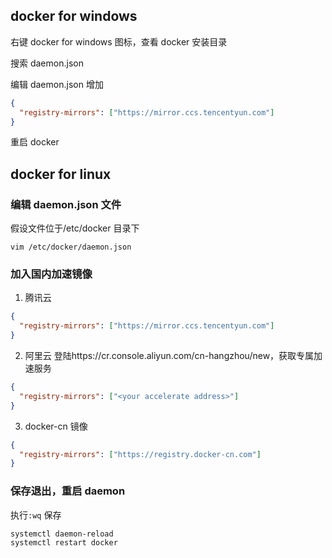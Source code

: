 ## docker for windows

右键 docker for windows 图标，查看 docker 安装目录

搜索 daemon.json

编辑 daemon.json 增加

```json
{
  "registry-mirrors": ["https://mirror.ccs.tencentyun.com"]
}
```

重启 docker

## docker for linux

### 编辑 daemon.json 文件

假设文件位于/etc/docker 目录下

```vim
vim /etc/docker/daemon.json
```

### 加入国内加速镜像

1. 腾讯云

```json
{
  "registry-mirrors": ["https://mirror.ccs.tencentyun.com"]
}
```

2. 阿里云
   登陆https://cr.console.aliyun.com/cn-hangzhou/new，获取专属加速服务

```json
{
  "registry-mirrors": ["<your accelerate address>"]
}
```

3. docker-cn 镜像

```json
{
  "registry-mirrors": ["https://registry.docker-cn.com"]
}
```

### 保存退出，重启 daemon

执行`:wq` 保存

```shell
systemctl daemon-reload
systemctl restart docker
```
